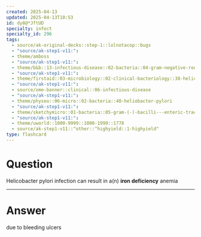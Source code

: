 ```yaml
---
created: 2025-04-13
updated: 2025-04-13T10:53
id: dy8@*JftUD
specialty: infect
specialty_id: 296
tags:
  - source/ak-original-decks::step-1::lolnotacop::bugs
  - "source/ak-step1-v11:": 
  - theme/amboss
  - "source/ak-step1-v11:": 
  - theme/b&b::13-infectious-disease::02-bacteria::04-gram-negative-rods
  - "source/ak-step1-v11:": 
  - theme/firstaid::03-microbiology::02-clinical-bacteriology::38-helicobacter-pylori
  - "source/ak-step1-v11:": 
  - source/ome-banner::clinical::06-infectious-disease
  - "source/ak-step1-v11:": 
  - theme/physeo::06-micro::02-bacteria::40-heliobacter-pylori
  - "source/ak-step1-v11:": 
  - theme/sketchymicro::01-bacteria::05-gram-(-)-bacilli---enteric-tract::08-helicobacter-pylori
  - "source/ak-step1-v11:": 
  - theme/uworld::1000-9999::1000-1999::1778
  - source/ak-step1-v11::^other::^highyield::1-highyield"
type: flashcard
---
```


# Question
Helicobacter pylori infection can result in a(n) **iron deficiency** anemia

---

# Answer
due to bleeding ulcers